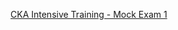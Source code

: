 [CKA Intensive Training - Mock Exam 1](../Mock%20Exam/2nd%20to%204th%20Mock%20Exam%20-%20CKA%20Intensive%20Training/Mock%20Exam%201)